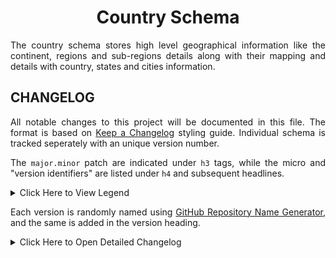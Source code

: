 <h1 align = "center">Country Schema</h1>

<div align = "justify">

The country schema stores high level geographical information like the continent, regions and sub-regions details along
with their mapping and details with country, states and cities information.

## CHANGELOG

All notable changes to this project will be documented in this file. The format is based on
[Keep a Changelog](https://keepachangelog.com/en/1.1.0/) styling guide. Individual schema is tracked seperately with an
unique version number.

The `major.minor` patch are indicated under `h3` tags, while the micro and "version identifiers" are listed under `h4` and
subsequent headlines.

<details>
<summary>Click Here to View Legend</summary>

  * 🎉 - **Major Feature** : something big that was not available before.
  * ✨ - **Feature Enhancement** : a miscellaneous minor improvement of an existing feature.
  * 🛠️ - **Patch/Fix** : something that previously didn’t work as documented – or according to reasonable expectations – should now work.
  * ⚙️ - **Code Efficiency** : an existing feature now may not require as much computation or memory.
  * 💣 - **Code Refactoring** : a breakable change often associated with `major` version bump.

</details>

Each version is randomly named using [GitHub Repository Name Generator](https://alator21.github.io/repository-name-generator/),
and the same is added in the version heading.

<details>
<summary>Click Here to Open Detailed Changelog</summary>

### v1.0 | Entertaining Locket

The version aims to provide a default schema to track geographical boundaries. For more details on the use case, check
the initial [story #3](https://github.com/digitphilia/dataway/issues/3) for more details.

#### v1.0.0 | Release Date: 2025-02-24

  * 🎉 The world is divided into seven continent ([details](https://en.wikipedia.org/wiki/Continent)) - which are generally
    identified by convention rather than any strict criteria.
    - most of the world considers seven continents by default, which is defined in the schema, while
    - other variation combines several regions to make a fewer continents which are excluded from this schema.
  * 🎉 Each continent is divided into several different regions and subregions. Refer to the Wiki Data ID associated with
    each data to get additional information.
  * 🎉 A [country](https://en.wikipedia.org/wiki/Country) is a distinct entity which is a political boundary and a unique
    identification number is provided by the International Organization for Standardization (ISO).

</details>

</div>
